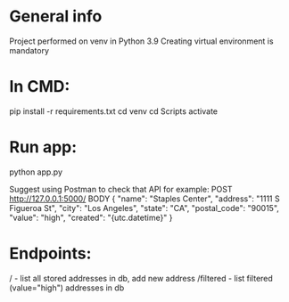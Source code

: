 # General info
Project performed on venv in Python 3.9
Creating virtual environment is mandatory

# In CMD:
pip install -r requirements.txt
cd venv 
cd Scripts
activate

# Run app:
python app.py

Suggest using Postman to check that API
for example:
POST http://127.0.0.1:5000/
BODY {
        "name": "Staples Center",
        "address": "1111 S Figueroa St",
        "city": "Los Angeles",
        "state": "CA",
        "postal_code": "90015",
        "value": "high",
        "created": "{utc.datetime}"
    }

# Endpoints:
/ - list all stored addresses in db, add new address
/filtered - list filtered (value="high") addresses in db
